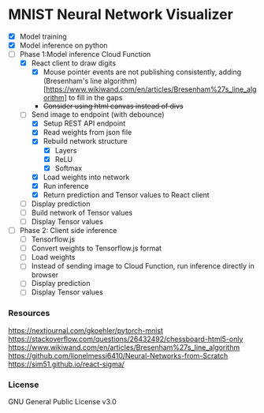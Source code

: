 # MNIST Neural Network Visualizer

-   [x] Model training
-   [x] Model inference on python
-   [ ] Phase 1:Model inference Cloud Function
    -   [x] React client to draw digits
        -   [x] Mouse pointer events are not publishing consistently, adding (Bresenham's line algorithm)[https://www.wikiwand.com/en/articles/Bresenham%27s_line_algorithm] to fill in the gaps
        -   <strike> Consider using html canvas instead of divs </strike>
    -   [ ] Send image to endpoint (with debounce)
        -   [x] Setup REST API endpoint
        -   [x] Read weights from json file
        -   [x] Rebuild network structure
            -   [x] Layers
            -   [x] ReLU
            -   [x] Softmax
        -   [x] Load weights into network
        -   [x] Run inference
        -   [x] Return prediction and Tensor values to React client
    -   [ ] Display prediction
    -   [ ] Build network of Tensor values
    -   [ ] Display Tensor values
-   [ ] Phase 2: Client side inference
    -   [ ] Tensorflow.js
    -   [ ] Convert weights to Tensorflow.js format
    -   [ ] Load weights
    -   [ ] Instead of sending image to Cloud Function, run inference directly in browser
    -   [ ] Display prediction
    -   [ ] Display Tensor values

### Resources

https://nextjournal.com/gkoehler/pytorch-mnist
https://stackoverflow.com/questions/26432492/chessboard-html5-only
https://www.wikiwand.com/en/articles/Bresenham%27s_line_algorithm
https://github.com/lionelmessi6410/Neural-Networks-from-Scratch
https://sim51.github.io/react-sigma/

### License

GNU General Public License v3.0
